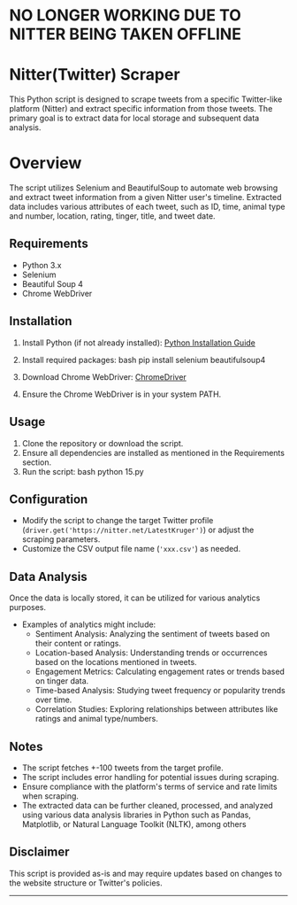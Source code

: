 # NO LONGER WORKING DUE TO NITTER BEING TAKEN OFFLINE


# Nitter(Twitter) Scraper

This Python script is designed to scrape tweets from a specific Twitter-like platform (Nitter) and extract specific information from those tweets. The primary goal is to extract data for local storage and subsequent data analysis.

# Overview
The script utilizes Selenium and BeautifulSoup to automate web browsing and extract tweet information from a given Nitter user's timeline. Extracted data includes various attributes of each tweet, such as ID, time, animal type and number, location, rating, tinger, title, and tweet date.


## Requirements

- Python 3.x
- Selenium
- Beautiful Soup 4
- Chrome WebDriver

## Installation

1. Install Python (if not already installed): [Python Installation Guide](https://www.python.org/downloads/)
2. Install required packages:
   bash
   pip install selenium beautifulsoup4
   
3. Download Chrome WebDriver: [ChromeDriver](https://sites.google.com/chromium.org/driver/)
4. Ensure the Chrome WebDriver is in your system PATH.

## Usage

1. Clone the repository or download the script.
2. Ensure all dependencies are installed as mentioned in the Requirements section.
3. Run the script:
   bash
   python 15.py
   
## Configuration

- Modify the script to change the target Twitter profile (`driver.get('https://nitter.net/LatestKruger')`) or adjust the scraping parameters.
- Customize the CSV output file name (`'xxx.csv'`) as needed.

## Data Analysis

Once the data is locally stored, it can be utilized for various analytics purposes.
- Examples of analytics might include:
   - Sentiment Analysis: Analyzing the sentiment of tweets based on their content or ratings.
   - Location-based Analysis: Understanding trends or occurrences based on the locations mentioned in tweets.
   - Engagement Metrics: Calculating engagement rates or trends based on tinger data.
   - Time-based Analysis: Studying tweet frequency or popularity trends over time.
   - Correlation Studies: Exploring relationships between attributes like ratings and animal type/numbers.

## Notes

- The script fetches +-100 tweets from the target profile.
- The script includes error handling for potential issues during scraping.
- Ensure compliance with the platform's terms of service and rate limits when scraping.
- The extracted data can be further cleaned, processed, and analyzed using various data analysis libraries in Python such as Pandas, Matplotlib, or Natural Language Toolkit (NLTK), among others

## Disclaimer

This script is provided as-is and may require updates based on changes to the website structure or Twitter's policies.

---
